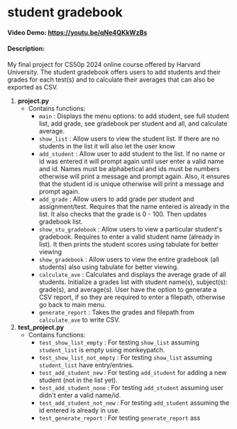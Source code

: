 # student gradebook
#### Video Demo: https://youtu.be/qNe4QKkWzBs
#### Description:

My final project for CS50p 2024 online course offered by Harvard University. The student gradebook offers users to add students and their grades for each test(s) and to calculate their averages that can also be exported as CSV.

1. **project.py**
    - Contains functions:
        - `main` : Displays the menu options: to add student, see full student list, add grade, see gradebook per student and all, and calculate average.
        - `show_list` : Allow users to view the student list. If there are no students in the list it will also let the user know
        - `add_student` : Allow user to add student to the list. If no name or id was entered it will prompt again until user enter a valid name and id. Names must be alphabetical and ids must be numbers otherwise will print a message and prompt again. Also, it ensures that the student id is unique otherwise will print a message and prompt again.
        - `add_grade` : Allow users to add grade per student and assignment/test. Requires that the name entered is already in the list. It also checks that the grade is 0 - 100. Then updates gradebook list.
        - `show_stu_gradebook` : Allow users to view a particular student's gradebook. Requires to enter a valid student name (already in list). It then prints the student scores using tabulate for better viewing
        - `show_gradebook` : Allow users to view the entire gradebook (all students) also using tabulate for better viewing.
        - `calculate_ave` : Calculates and displays the average grade of all students. Initialize a grades list with student name(s), subject(s): grade(s), and average(s). User have the option to generate a CSV report, if so they are required to enter a filepath, otherwise go back to main menu.
        - `generate_report` : Takes the grades and filepath from `calculate_ave` to write CSV.
2. **test_project.py**
    - Contains functions:
        - `test_show_list_empty` : For testing `show_list` assuming `student_list` is empty using monkeypatch.
        - `test_show_list_not_empty` : For testing `show_list` assuming `student_list` have entry/entries.
        - `test_add_student_new` : For testing `add_student` for adding a new student (not in the list yet).
        - `test_add_student_none` : For testing `add_student` assuming user didn't enter a valid name/id.
        - `test_add_student_not_new` : For testing `add_student` assuming the id entered is already in use.
        - `test_generate_report` : For testing `generate_report` ass
